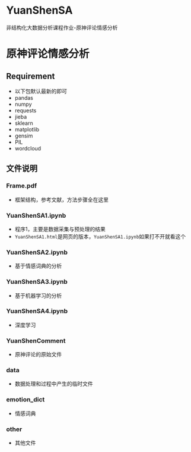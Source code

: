 # YuanShenSA
非结构化大数据分析课程作业-原神评论情感分析
# 原神评论情感分析
## Requirement
- 以下包默认最新的即可
- pandas
- numpy
- requests
- jieba
- sklearn
- matplotlib
- gensim
- PIL
- wordcloud
## 文件说明
### Frame.pdf
- 框架结构，参考文献，方法步骤全在这里
### YuanShenSA1.ipynb
- 程序1，主要是数据采集与预处理的结果
- `YuanShenSA1.html`是网页的版本，`YuanShenSA1.ipynb`如果打不开就看这个
### YuanShenSA2.ipynb
- 基于情感词典的分析
### YuanShenSA3.ipynb
- 基于机器学习的分析
### YuanShenSA4.ipynb
- 深度学习
### YuanShenComment
- 原神评论的原始文件
### data
- 数据处理和过程中产生的临时文件
### emotion_dict
- 情感词典
### other
- 其他文件

